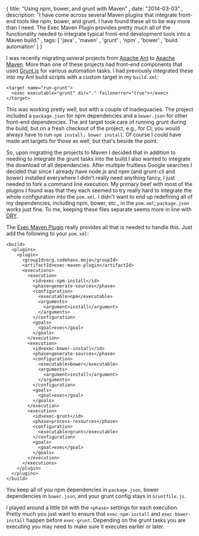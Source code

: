 {
  title: "Using npm, bower, and grunt with Maven"
  , date:   "2014-03-03"
  , description: "I have come across several Maven plugins that integrate front-end tools like npm, bower, and grunt. I have found these all to be way more than I need. The Exec Maven Plugin provides pretty much all of the functionality needed to integrate typical front-end development tools into a Maven build."
  , tags: [
  	'java'
  	, 'maven'
  	, 'grunt'
  	, 'npm'
  	, 'bower'
  	, 'build automation'
  ]
}

I was recently migrating several projects from [Apache Ant](http://ant.apache.org/)
to [Apache Maven](http://maven.apache.org). More than one of these projects had
front-end components that used [Grunt.js](http://gruntjs.com/) for various automation
tasks. I had previously integrated these into my Ant build scripts with a custom
target in my `build.xml`:

    <target name="run-grunt">
      <exec executable="grunt" dir="." failonerror="true"></exec>
    </target>

This was working pretty well, but with a couple of inadequacies. The project
included a `package.json` for npm dependencies and a `bower.json` for other
front-end dependencies. The ant target took care of running grunt during the
build, but on a fresh checkout of the project, e.g., for CI, you would always
have to run `npm install; bower install`. Of course I could have made ant
targets for those as well, but that's beside the point.

So, upon migrating the projects to Maven I decided that in addition to needing
to integrate the grunt tasks into the build I also wanted to integrate the
download of all dependencies. After multiple fruitless Google searches I decided
that since I already have node.js and npm (and grunt-cli and bower) installed
everywhere I didn't really need anything fancy, I just needed to fork a command
line execution. My primary beef with most of the plugins I found was that they
each seemed to try really hard to integrate the whole configuration into the
`pom.xml`. I didn't want to end up redefining all of my dependencies, including
npm, bower, etc., in the `pom.xml`; `package.json` works just fine. To me,
keeping these files separate seems more in line with [DRY](http://en.wikipedia.org/wiki/Don't_repeat_yourself).

The [Exec Maven Plugin](http://mojo.codehaus.org/exec-maven-plugin/) really
provides all that is needed to handle this. Just add the following to your
`pom.xml`:

	<build>
	  <plugins>
	    <plugin>
	      <groupId>org.codehaus.mojo</groupId>
	      <artifactId>exec-maven-plugin</artifactId>
	      <executions>
	        <execution>
	          <id>exec-npm-install</id>
	          <phase>generate-sources</phase>
	          <configuration>
	            <executable>npm</executable>
	            <arguments>
	              <argument>install</argument>
	            </arguments>
	          </configuration>
	          <goals>
	            <goal>exec</goal>
	          </goals>
	        </execution>
	        <execution>
	          <id>exec-bower-install</id>
	          <phase>generate-sources</phase>
	          <configuration>
	            <executable>bower</executable>
	            <arguments>
	              <argument>install</argument>
	            </arguments>
	          </configuration>
	          <goals>
	            <goal>exec</goal>
	          </goals>
	        </execution>
	        <execution>
	          <id>exec-grunt</id>
	          <phase>process-resources</phase>
	          <configuration>
	            <executable>grunt</executable>
	          </configuration>
	          <goals>
	            <goal>exec</goal>
	          </goals>
	        </execution>
	      </executions>
	    </plugin>
	  </plugins>
	</build>

You keep all of you npm dependencies in `package.json`, bower dependencies in
`bower.json`, and your grunt config stays in `Gruntfile.js`.

I played around a little bit with the `<phase>` settings for each execution.
Pretty much you just want to ensure that `exec-npm-install` and
`exec-bower-install` happen before `exec-grunt`. Depending on the grunt tasks
you are executing you may need to make sure it executes earlier or later.

